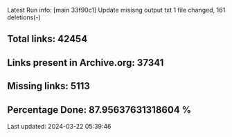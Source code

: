 Latest Run info: 
[main 33f90c1] Update misisng output txt
 1 file changed, 161 deletions(-)

## Total links: 42454

## Links present in Archive.org: 37341

## Missing links: 5113

## Percentage Done: 87.95637631318604 %


Last updated: 2024-03-22 05:39:46
